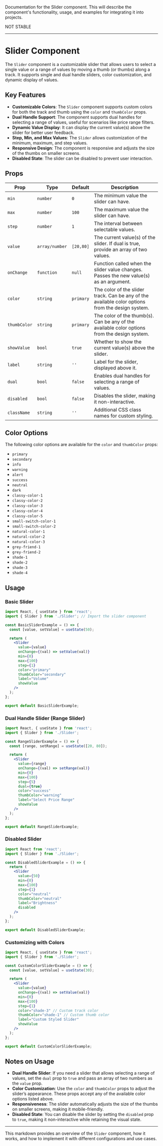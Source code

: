 Documentation for the Slider component. This will describe the component's functionality, usage, and examples for integrating it into projects.

NOT STABLE

---

# Slider Component

The `Slider` component is a customizable slider that allows users to select a single value or a range of values by moving a thumb (or thumbs) along a track. It supports single and dual handle sliders, color customization, and dynamic display of values.

## Key Features

- **Customizable Colors**: The `Slider` component supports custom colors for both the track and thumb using the `color` and `thumbColor` props.
- **Dual Handle Support**: The component supports dual handles for selecting a range of values, useful for scenarios like price range filters.
- **Dynamic Value Display**: It can display the current value(s) above the slider for better user feedback.
- **Step, Min, and Max Values**: The `Slider` allows customization of the minimum, maximum, and step values.
- **Responsive Design**: The component is responsive and adjusts the size of the thumbs on smaller screens.
- **Disabled State**: The slider can be disabled to prevent user interaction.
  
## Props

| Prop         | Type           | Default   | Description                                                  |
| ------------ | -------------- | --------- | ------------------------------------------------------------ |
| `min`        | `number`       | `0`       | The minimum value the slider can have.                       |
| `max`        | `number`       | `100`     | The maximum value the slider can have.                       |
| `step`       | `number`       | `1`       | The interval between selectable values.                      |
| `value`      | `array/number` | `[20,80]` | The current value(s) of the slider. If dual is true, provide an array of two values. |
| `onChange`   | `function`     | `null`    | Function called when the slider value changes. Passes the new value(s) as an argument. |
| `color`      | `string`       | `primary` | The color of the slider track. Can be any of the available color options from the design system. |
| `thumbColor` | `string`       | `primary` | The color of the thumb(s). Can be any of the available color options from the design system. |
| `showValue`  | `bool`         | `true`    | Whether to show the current value(s) above the slider.       |
| `label`      | `string`       | `''`      | Label for the slider, displayed above it.                    |
| `dual`       | `bool`         | `false`   | Enables dual handles for selecting a range of values.        |
| `disabled`   | `bool`         | `false`   | Disables the slider, making it non-interactive.              |
| `className`  | `string`       | `''`      | Additional CSS class names for custom styling.               |

## Color Options

The following color options are available for the `color` and `thumbColor` props:

- `primary`
- `secondary`
- `info`
- `warning`
- `alert`
- `success`
- `neutral`
- `dark`
- `classy-color-1`
- `classy-color-2`
- `classy-color-3`
- `classy-color-4`
- `classy-color-5`
- `small-switch-color-1`
- `small-switch-color-2`
- `natural-color-1`
- `natural-color-2`
- `natural-color-3`
- `grey-friend-1`
- `grey-friend-2`
- `shade-1`
- `shade-2`
- `shade-3`
- `shade-4`

## Usage

### Basic Slider

```jsx
import React, { useState } from 'react';
import { Slider } from './Slider'; // Import the slider component

const BasicSliderExample = () => {
  const [value, setValue] = useState(50);

  return (
    <Slider
      value={value}
      onChange={(val) => setValue(val)}
      min={0}
      max={100}
      step={1}
      color="primary"
      thumbColor="secondary"
      label="Volume"
      showValue
    />
  );
};

export default BasicSliderExample;
```

### Dual Handle Slider (Range Slider)

```jsx
import React, { useState } from 'react';
import { Slider } from './Slider';

const RangeSliderExample = () => {
  const [range, setRange] = useState([20, 80]);

  return (
    <Slider
      value={range}
      onChange={(val) => setRange(val)}
      min={0}
      max={100}
      step={5}
      dual={true}
      color="success"
      thumbColor="warning"
      label="Select Price Range"
      showValue
    />
  );
};

export default RangeSliderExample;
```

### Disabled Slider

```jsx
import React from 'react';
import { Slider } from './Slider';

const DisabledSliderExample = () => {
  return (
    <Slider
      value={50}
      min={0}
      max={100}
      step={1}
      color="neutral"
      thumbColor="neutral"
      label="Brightness"
      disabled
    />
  );
};

export default DisabledSliderExample;
```

### Customizing with Colors

```jsx
import React, { useState } from 'react';
import { Slider } from './Slider';

const CustomColorSliderExample = () => {
  const [value, setValue] = useState(30);

  return (
    <Slider
      value={value}
      onChange={(val) => setValue(val)}
      min={0}
      max={100}
      step={1}
      color="shade-3" // Custom track color
      thumbColor="shade-1" // Custom thumb color
      label="Custom Styled Slider"
      showValue
    />
  );
};

export default CustomColorSliderExample;
```

## Notes on Usage

- **Dual Handle Slider**: If you need a slider that allows selecting a range of values, set the `dual` prop to `true` and pass an array of two numbers as the `value` prop.
- **Color Customization**: Use the `color` and `thumbColor` props to adjust the slider’s appearance. These props accept any of the available color options listed above.
- **Responsiveness**: The slider automatically adjusts the size of the thumbs on smaller screens, making it mobile-friendly.
- **Disabled State**: You can disable the slider by setting the `disabled` prop to `true`, making it non-interactive while retaining the visual state.

---

This markdown provides an overview of the `Slider` component, how it works, and how to implement it with different configurations and use cases. 